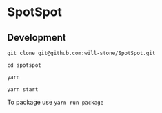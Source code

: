 # SpotSpot

## Development

`git clone git@github.com:will-stone/SpotSpot.git`

`cd spotspot`

`yarn`

`yarn start`

To package use `yarn run package`
